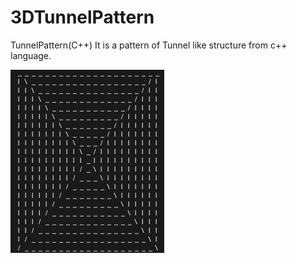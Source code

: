 # 3DTunnelPattern
TunnelPattern(C++)
It is a pattern of Tunnel like structure from c++ language.

<img src = "/image.png">
